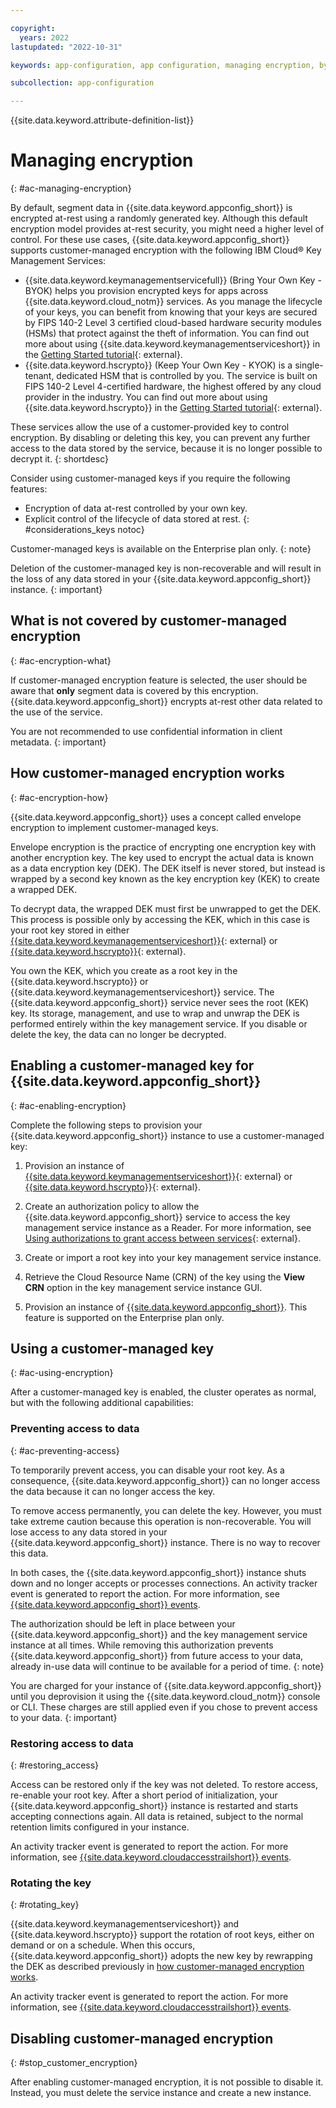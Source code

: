 ```yaml
---

copyright:
  years: 2022
lastupdated: "2022-10-31"

keywords: app-configuration, app configuration, managing encryption, byok, kyok, integrations

subcollection: app-configuration

---
```


{{site.data.keyword.attribute-definition-list}}

# Managing encryption
{: #ac-managing-encryption}

By default, segment data in {{site.data.keyword.appconfig_short}} is encrypted at-rest using a randomly generated key. Although this default encryption model provides at-rest security, you might need a higher level of control. For these use cases, {{site.data.keyword.appconfig_short}} supports customer-managed encryption with the following IBM Cloud® Key Management Services:

- {{site.data.keyword.keymanagementservicefull}} (Bring Your Own Key - BYOK) helps you provision encrypted keys for apps across {{site.data.keyword.cloud_notm}} services. As you manage the lifecycle of your keys, you can benefit from knowing that your keys are secured by FIPS 140-2 Level 3 certified cloud-based hardware security modules (HSMs) that protect against the theft of information. You can find out more about using {{site.data.keyword.keymanagementserviceshort}} in the [Getting Started tutorial](/docs/key-protect?topic=key-protect-getting-started-tutorial){: external}.
- {{site.data.keyword.hscrypto}} (Keep Your Own Key - KYOK) is a single-tenant, dedicated HSM that is controlled by you. The service is built on FIPS 140-2 Level 4-certified hardware, the highest offered by any cloud provider in the industry. You can find out more about using {{site.data.keyword.hscrypto}} in the [Getting Started tutorial](/docs/hs-crypto?topic=hs-crypto-get-started){: external}.

These services allow the use of a customer-provided key to control encryption. By disabling or deleting this key, you can prevent any further access to the data stored by the service, because it is no longer possible to decrypt it.
{: shortdesc}

Consider using customer-managed keys if you require the following features:

- Encryption of data at-rest controlled by your own key.
- Explicit control of the lifecycle of data stored at rest.
{: #considerations_keys notoc}

Customer-managed keys is available on the Enterprise plan only.
{: note}

Deletion of the customer-managed key is non-recoverable and will result in the loss of any data stored in your {{site.data.keyword.appconfig_short}} instance.
{: important}

## What is not covered by customer-managed encryption
{: #ac-encryption-what}

If customer-managed encryption feature is selected, the user should be aware that **only** segment data is covered by this encryption. {{site.data.keyword.appconfig_short}} encrypts at-rest other data related to the use of the service.

You are not recommended to use confidential information in client metadata.
{: important}

## How customer-managed encryption works
{: #ac-encryption-how}

{{site.data.keyword.appconfig_short}} uses a concept called envelope encryption to implement customer-managed keys.

Envelope encryption is the practice of encrypting one encryption key with another encryption key. The key used to encrypt the actual data is known as a data encryption key (DEK). The DEK itself is never stored, but instead is wrapped by a second key known as the key encryption key (KEK) to create a wrapped DEK.

To decrypt data, the wrapped DEK must first be unwrapped to get the DEK. This process is possible only by accessing the KEK, which in this case is your root key stored in either [{{site.data.keyword.keymanagementserviceshort}}](/docs/key-protect?topic=key-protect-about){: external} or [{{site.data.keyword.hscrypto}}](/docs/hs-crypto?topic=hs-crypto-overview){: external}.

You own the KEK, which you create as a root key in the {{site.data.keyword.hscrypto}} or {{site.data.keyword.keymanagementserviceshort}} service. The {{site.data.keyword.appconfig_short}} service never sees the root (KEK) key. Its storage, management, and use to wrap and unwrap the DEK is performed entirely within the key management service. If you disable or delete the key, the data can no longer be decrypted.

## Enabling a customer-managed key for {{site.data.keyword.appconfig_short}}
{: #ac-enabling-encryption}

Complete the following steps to provision your {{site.data.keyword.appconfig_short}} instance to use a customer-managed key:

1. Provision an instance of [{{site.data.keyword.keymanagementserviceshort}}](/docs/key-protect?topic=key-protect-provision){: external} or [{{site.data.keyword.hscrypto}}](/docs/hs-crypto?topic=hs-crypto-provision){: external}.

1. Create an authorization policy to allow the {{site.data.keyword.appconfig_short}} service to access the key management service instance as a Reader. For more information, see [Using authorizations to grant access between services](/docs/account?topic=account-serviceauth){: external}.

1. Create or import a root key into your key management service instance.

1. Retrieve the Cloud Resource Name (CRN) of the key using the **View CRN** option in the key management service instance GUI.

1. Provision an instance of [{{site.data.keyword.appconfig_short}}](/docs/app-configuration?topic=app-configuration-ac-create-an-instance). This feature is supported on the Enterprise plan only.

## Using a customer-managed key
{: #ac-using-encryption}

After a customer-managed key is enabled, the cluster operates as normal, but with the following additional capabilities:

### Preventing access to data
{: #ac-preventing-access}

To temporarily prevent access, you can disable your root key. As a consequence, {{site.data.keyword.appconfig_short}} can no longer access the data because it can no longer access the key.

To remove access permanently, you can delete the key. However, you must take extreme caution because this operation is non-recoverable. You will lose access to any data stored in your {{site.data.keyword.appconfig_short}} instance. There is no way to recover this data.

In both cases, the {{site.data.keyword.appconfig_short}} instance shuts down and no longer accepts or processes connections. An activity tracker event is generated to report the action. For more information, see [{{site.data.keyword.appconfig_short}} events](/docs/app-configuration?topic=app-configuration-ac-at_events).

The authorization should be left in place between your {{site.data.keyword.appconfig_short}} and the key management service instance at all times. While removing this authorization prevents {{site.data.keyword.appconfig_short}} from future access to your data, already in-use data will continue to be available for a period of time.
{: note}

You are charged for your instance of {{site.data.keyword.appconfig_short}} until you deprovision it using the {{site.data.keyword.cloud_notm}} console or CLI. These charges are still applied even if you chose to prevent access to your data.
{: important}

### Restoring access to data
{: #restoring_access}

Access can be restored only if the key was not deleted. To restore access, re-enable your root key. After a short period of initialization, your {{site.data.keyword.appconfig_short}} instance is restarted and starts accepting connections again. All data is retained, subject to the normal retention limits configured in your instance.

An activity tracker event is generated to report the action. For more information, see [{{site.data.keyword.cloudaccesstrailshort}} events](/docs/app-configuration?topic=app-configuration-ac-at_events).

### Rotating the key
{: #rotating_key}

{{site.data.keyword.keymanagementserviceshort}} and {{site.data.keyword.hscrypto}} support the rotation of root keys, either on demand or on a schedule. When this occurs, {{site.data.keyword.appconfig_short}} adopts the new key by rewrapping the DEK as described previously in [how customer-managed encryption works](#ac-encryption-how).

An activity tracker event is generated to report the action. For more information, see [{{site.data.keyword.cloudaccesstrailshort}} events](/docs/app-configuration?topic=app-configuration-ac-at_events).

## Disabling customer-managed encryption
{: #stop_customer_encryption}

After enabling customer-managed encryption, it is not possible to disable it. Instead, you must delete the service instance and create a new instance.
